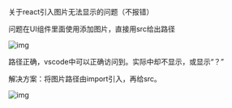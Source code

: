关于react引入图片无法显示的问题（不报错）

问题在UI组件里面使用添加图片，直接用src给出路径

![img](https://forevers.love/upload/32391698136162_.pic.jpg)

路径正确，vscode中可以正确访问到。实际中却不显示，或显示“？”

解决方案：将图片路径由import引入，再给src。

![img](https://forevers.love/upload/32441698136248_.pic.jpg)